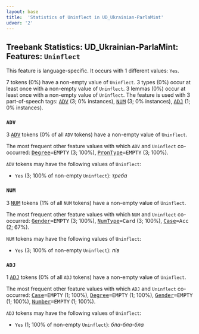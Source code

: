 ```yaml
---
layout: base
title:  'Statistics of Uninflect in UD_Ukrainian-ParlaMint'
udver: '2'
---
```


## Treebank Statistics: UD_Ukrainian-ParlaMint: Features: `Uninflect`

This feature is language-specific.
It occurs with 1 different values: `Yes`.

7 tokens (0%) have a non-empty value of `Uninflect`.
3 types (0%) occur at least once with a non-empty value of `Uninflect`.
3 lemmas (0%) occur at least once with a non-empty value of `Uninflect`.
The feature is used with 3 part-of-speech tags: <tt><a href="uk_parlamint-pos-ADV.html">ADV</a></tt> (3; 0% instances), <tt><a href="uk_parlamint-pos-NUM.html">NUM</a></tt> (3; 0% instances), <tt><a href="uk_parlamint-pos-ADJ.html">ADJ</a></tt> (1; 0% instances).

### `ADV`

3 <tt><a href="uk_parlamint-pos-ADV.html">ADV</a></tt> tokens (0% of all `ADV` tokens) have a non-empty value of `Uninflect`.

The most frequent other feature values with which `ADV` and `Uninflect` co-occurred: <tt><a href="uk_parlamint-feat-Degree.html">Degree</a></tt><tt>=EMPTY</tt> (3; 100%), <tt><a href="uk_parlamint-feat-PronType.html">PronType</a></tt><tt>=EMPTY</tt> (3; 100%).

`ADV` tokens may have the following values of `Uninflect`:

* `Yes` (3; 100% of non-empty `Uninflect`): <em>треба</em>

### `NUM`

3 <tt><a href="uk_parlamint-pos-NUM.html">NUM</a></tt> tokens (1% of all `NUM` tokens) have a non-empty value of `Uninflect`.

The most frequent other feature values with which `NUM` and `Uninflect` co-occurred: <tt><a href="uk_parlamint-feat-Gender.html">Gender</a></tt><tt>=EMPTY</tt> (3; 100%), <tt><a href="uk_parlamint-feat-NumType.html">NumType</a></tt><tt>=Card</tt> (3; 100%), <tt><a href="uk_parlamint-feat-Case.html">Case</a></tt><tt>=Acc</tt> (2; 67%).

`NUM` tokens may have the following values of `Uninflect`:

* `Yes` (3; 100% of non-empty `Uninflect`): <em>пів</em>

### `ADJ`

1 <tt><a href="uk_parlamint-pos-ADJ.html">ADJ</a></tt> tokens (0% of all `ADJ` tokens) have a non-empty value of `Uninflect`.

The most frequent other feature values with which `ADJ` and `Uninflect` co-occurred: <tt><a href="uk_parlamint-feat-Case.html">Case</a></tt><tt>=EMPTY</tt> (1; 100%), <tt><a href="uk_parlamint-feat-Degree.html">Degree</a></tt><tt>=EMPTY</tt> (1; 100%), <tt><a href="uk_parlamint-feat-Gender.html">Gender</a></tt><tt>=EMPTY</tt> (1; 100%), <tt><a href="uk_parlamint-feat-Number.html">Number</a></tt><tt>=EMPTY</tt> (1; 100%).

`ADJ` tokens may have the following values of `Uninflect`:

* `Yes` (1; 100% of non-empty `Uninflect`): <em>бла-бла-бла</em>

